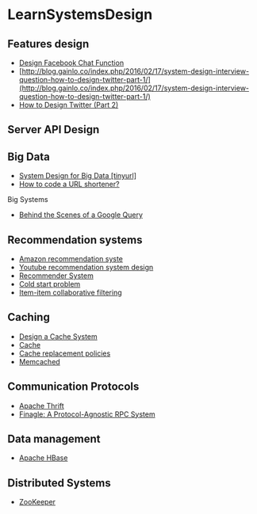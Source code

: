 
# LearnSystemsDesign

## Features design
* [Design Facebook Chat Function](http://blog.gainlo.co/index.php/2016/04/19/design-facebook-chat-function/)
* [http://blog.gainlo.co/index.php/2016/02/17/system-design-interview-question-how-to-design-twitter-part-1/](http://blog.gainlo.co/index.php/2016/02/17/system-design-interview-question-how-to-design-twitter-part-1/)
* [How to Design Twitter (Part 2)](http://blog.gainlo.co/index.php/2016/02/24/system-design-interview-question-how-to-design-twitter-part-2/)

## Server API Design 

## Big Data 
* [System Design for Big Data [tinyurl]](http://n00tc0d3r.blogspot.fr/2013/09/big-data-tinyurl.html)
* [How to code a URL shortener?](http://stackoverflow.com/questions/742013/how-to-code-a-url-shortener)

Big Systems 
* [Behind the Scenes of a Google Query](http://blogoscoped.com/archive/2008-07-08-n70.html)

## Recommendation systems
* [Amazon recommendation syste](http://stackoverflow.com/questions/2323768/how-does-the-amazon-recommendation-feature-work)
* [Youtube recommendation system design](http://blog.gainlo.co/index.php/2016/05/24/design-a-recommendation-system/)
* [Recommender System](https://en.wikipedia.org/wiki/Recommender_system)
* [Cold start problem](https://en.wikipedia.org/wiki/Cold_start)
* [Item-item collaborative filtering](https://en.wikipedia.org/wiki/Item-item_collaborative_filtering)

## Caching
* [Design a Cache System](http://blog.gainlo.co/index.php/2016/05/17/design-a-cache-system/)
* [Cache](https://en.wikipedia.org/wiki/Cache_(computing))
* [Cache replacement policies](https://en.wikipedia.org/wiki/Cache_replacement_policies)
* [Memcached](https://en.wikipedia.org/wiki/Memcached)

## Communication Protocols
* [Apache Thrift](https://en.wikipedia.org/wiki/Apache_Thrift)
* [Finagle: A Protocol-Agnostic RPC System](https://blog.twitter.com/2011/finagle-a-protocol-agnostic-rpc-system)

## Data management 
* [Apache HBase](https://en.wikipedia.org/wiki/Apache_HBase)

## Distributed Systems 
* [ZooKeeper](https://en.wikipedia.org/wiki/Apache_ZooKeeper)

